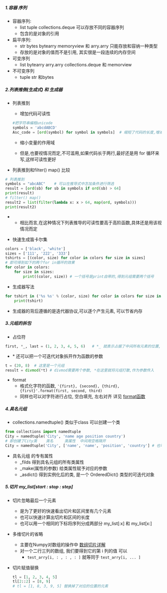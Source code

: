 

##### 1.容器 序列

- 容器序列:  
  - list tuple collections.deque 可以存放不同的容器序列
  - 包含的是对象的引用
- 扁平序列:
  -  str bytes bytearry memoryview 和 arry.arry  只能存放和容纳一种类型
  - 存放的是对象的值而不是引用, 其实很是一段连续的内存空间
- 可变序列
  - list bytearry arry.arry collections.deque 和 memorview
- 不可变序列
  - tuple str 和bytes

##### 2.列表推倒(生成式) 和 生成器

- 列表推到

  - 增加代码可读性

  ```Python
  #把字符串编程unicode
  symbols = 'abcdABCD'
  Asc_code = [ord(symbol) for symbol in symbols]  # 缩短了代码的长度,增减了刻度性
  ```

  - 缩小变量的作用域

  - 但是,也要视情况而定,不可滥用,如果代码长于两行,最好还是用 for 循环来写,这样可读性更好


- 列表推到和filter() map() 比较

```Python
# 列表推到
symbols = "abcABC"    # 可以在推导式中怎加条件进行筛选
result = [ord(sb) for sb in symbols if ord(sb) > 64]
print(result)
# filter() map()
result2 = list(filter(lambda x: x > 64, map(ord, symbols)))
print(result2)
```

- - 相比而言,在这种情况下列表推导的可读性要高于高阶函数,具体还是用该视情况而定



- 快速生成笛卡尔集

```python
colors = ['black', 'white']
sizes = ['111', '222', '333']
tshirts = [(color, size) for color in colors for size in sizes]
# 即可得到如下的两个for in循环的效果
for color in colors:
    for size in sizes:
        print((color, size)) # 一个括号是print自带的,得到元组需要两个括号
```

- 生成器写法

```python
for tshirt in ('%s %s' % (color, size) for color in colors for size in sizes):
    print(tshirt)
```

- 生成器的背后遵循的是迭代器协议,可以逐个产生元素, 可以节省内存



##### 3.元组的拆包

- 占位符

```Python
first, *_, last = (1, 2, 3, 4, 5, 6)   # *_ 就表示占据了中间所有元素的位置, 我们可以拿到想要的元素
```

- \* 还可以把一个可迭代对象拆开作为函数的参数

```Python
t = (20, 8)  # 这里是一个元组
result = divmod(*t) # divmod需要两个参数, *在这里就将元组打散,作为参数传入
```

- format 
  - 格式化字符的函数,   `'{first}, {second}, {third}, {first}'.format(first, second, third)`
  - 同样也可以对字符进行占位, 空白填充, 左右对齐 详见  [format函数](http://www.runoob.com/python/att-string-format.html)



##### 4.具名元组

- collections.namedtuple()   类似于class 可以创建一个类

```python
from collections import namedtuple
City = namedtuple('City', 'name age position country')
# 即创建了City类    类名     类属性  中间用空格隔开
City = namedtuple('City', ['name', 'name', 'position', 'country'] # 也可以达到同样的效果
```

- 具名元组 的专有属性
  - \_filds 得到具名元组的所有类属性
  - \_make(属性的参数)   给类属性赋予对应的参数
  - \_asdict() 得到实例化后的类, 是一个 OrderedDict() 类型的可迭代对象



##### 5.切片 my_list[start : stop : step]

- 切片忽略最后一个元素

  - 是为了更好的快速看出切片和区间里有几个元素
  - 也可以快速计算出切片和区间的长度
  - 也可以用一个相同的下标将序列分成两部分 my_list[:x] 和 my_list[x:]

- 多维切片的省略

  - 主要在Numpy对数组的操作中 [数组切片详解](https://blog.csdn.net/liangzuojiayi/article/details/51534164)
  - 对一个二行三列的数组, 我们要得到它的第 i 列的值 可以
    - `test_arry[i, : , : , : ]`  就等同于 `test_arry[i, ... ]`

- 切片赋值替换

  ```python
  tl = [1, 2, 3, 4, 5]
  tl[2::2] = [8, 9]
  # tl = [1, 8, 3, 9, 5] 替换掉了对应的位置的元素
  ```

